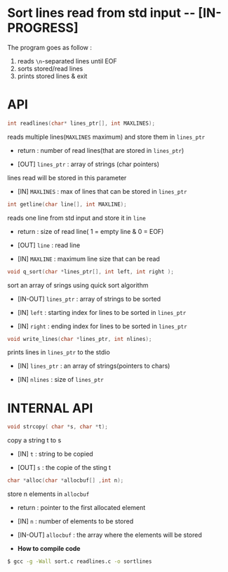 # Sort lines read from std input -- \[IN-PROGRESS\]

The program goes as follow :

1. reads `\n`-separated lines until EOF
2. sorts stored/read lines
3. prints stored lines & exit




# API 
```C
int readlines(char* lines_ptr[], int MAXLINES);
```
reads multiple lines(`MAXLINES` maximum) and store them in `lines_ptr`
	
- return : number of read lines(that are stored in `lines_ptr`)

- [OUT] `lines_ptr` : array of strings (char pointers) 

lines read will be stored in this parameter

- [IN] `MAXLINES` : max of lines that can be stored in `lines_ptr`

```C
int getline(char line[], int MAXLINE);
```
reads one line from std input and store it in `line`
	
- return : size of read line( 1 = empty line & 0 = EOF)

- [OUT] `line` : read line

- [IN] `MAXLINE` : maximum line size that can be read

```C
void q_sort(char *lines_ptr[], int left, int right );
```
sort an array of srings using quick sort algorithm
	
- [IN-OUT] `lines_ptr` : array of strings to be sorted 

- [IN] `left` : starting index for lines to be sorted in `lines_ptr`

- [IN] `right` : ending index for lines to be sorted in `lines_ptr` 

```C
void write_lines(char *lines_ptr, int nlines);
```
prints lines in `lines_ptr` to the stdio

- [IN] `lines_ptr` : an array of strings(pointers to chars)

- [IN] `nlines` : size of `lines_ptr`


# INTERNAL API 
	
```C
void strcopy( char *s, char *t);
```
copy a string t to s

- [IN] `t` : string to be copied

- [OUT] `s` : the copie of the sting t

	
```C
char *alloc(char *allocbuf[] ,int n);
```
store n elements in `allocbuf`

- return : pointer to the first allocated element 

- [IN] `n` : number of elements to be stored

- [IN-OUT] `allocbuf` : the array where the elements will be stored


	











+ **How to compile code**
```bash
$ gcc -g -Wall sort.c readlines.c -o sortlines
```

